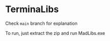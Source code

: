 # TerminaLibs
Check ``main`` branch for explanation

To run, just extract the zip and run MadLibs.exe

